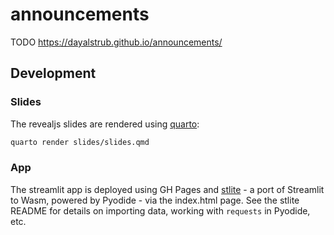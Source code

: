 # announcements

TODO https://dayalstrub.github.io/announcements/

## Development

### Slides

The revealjs slides are rendered using [quarto](https://quarto.org/): 

```bash
quarto render slides/slides.qmd
```

### App

The streamlit app is deployed using GH Pages and [stlite](https://github.com/whitphx/stlite?tab=readme-ov-file#use-stlite-on-your-web-page-stlitemountable) - a port of Streamlit to Wasm, powered by Pyodide - via the index.html page.
See the stlite README for details on importing data, working with `requests` in Pyodide, etc.
